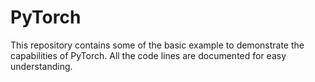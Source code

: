# PyTorch
This repository contains some of the basic example to demonstrate the capabilities of PyTorch. All the code lines are documented for easy understanding.
